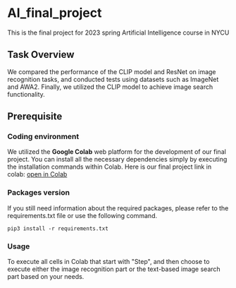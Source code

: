 # AI_final_project
This is the final project for 2023 spring Artificial Intelligence course in NYCU

## Task Overview
We compared the performance of the CLIP model and ResNet on image recognition tasks, and conducted tests using datasets such as ImageNet and AWA2. Finally, we utilized the CLIP model to achieve image search functionality.

## Prerequisite

### Coding environment
We utilized the __Google Colab__ web platform for the development of our final project. You can install all the necessary dependencies simply by executing the installation commands within Colab. Here is our final project link in colab: 
[open in Colab](https://colab.research.google.com/drive/17Y-G2AczKG8bxNlatSB17CVjiVE0qL27#scrollTo=YVakVS35Xa8N)

### Packages version
If you still need information about the required packages, please refer to the requirements.txt file or use the following command.
```
pip3 install -r requirements.txt
```

### Usage
To execute all cells in Colab that start with "Step", and then choose to execute either the image recognition part or the text-based image search part based on your needs.
